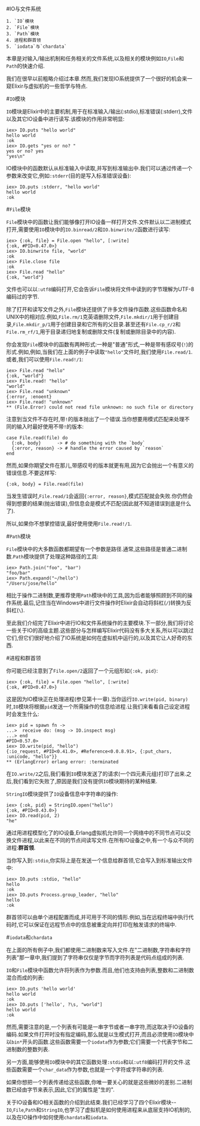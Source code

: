 #IO与文件系统

    1. `IO`模块
    2. `File`模块
    3. `Path`模块
    4. 进程和群首领
    5. `iodata`与`chardata`

本章是对输入/输出机制和任务相关的文件系统,以及相关的模块例如`IO`,`File`和`Path`的快速介绍.

我们在很早以前粗略介绍过本章.然而,我们发现IO系统提供了一个很好的机会来一窥Elixir与虚拟机的一些哲学与特点.

#`IO`模块

`IO`模块是Elixir中的主要机制,用于在标准输入/输出(:stdio),标准错误(:stderr),文件以及其它IO设备中进行读写.该模块的作用非常明显:

```
iex> IO.puts "hello world"
hello world
:ok
iex> IO.gets "yes or no? "
yes or no? yes
"yes\n"
```

IO模块中的函数默认从标准输入中读取,并写到标准输出中.我们可以通过传递一个参数来改变它,例如`:stderr`(目的是写入标准错误设备):

```
iex> IO.puts :stderr, "hello world"
hello world
:ok
```

#`File`模块

`File`模块中的函数让我们能够像打开IO设备一样打开文件.文件默认以二进制模式打开,需要使用`IO`模块中的`IO.binread/2`和`IO.binwrite/2`函数进行读写:

```
iex> {:ok, file} = File.open "hello", [:write]
{:ok, #PID<0.47.0>}
iex> IO.binwrite file, "world"
:ok
iex> File.close file
:ok
iex> File.read "hello"
{:ok, "world"}
```

文件也可以以`:utf8`编码打开,它会告诉`File`模块将文件中读到的字节理解为UTF-8编码过的字节.

除了打开和读写文件之外,`File`模块还提供了许多文件操作函数.这些函数命名和UNIX中的相对应.例如,`File.rm/1`克英语删除文件,`File.mkdir/1`用于创建目录,`File.mkdir_p/1`用于创建目录和它所有的父目录.甚至还有`File.cp_r/2`和`File.rm_rf/1`,用于目录递归地复制或删除文件(复制或删除目录中的内容).

你会发现`File`模块中的函数有两种形式:一种是"普通"形式,一种是带有感叹号(`!`)的形式.例如,例如,当我们在上面的例子中读取`"hello"`文件时,我们使用`File.read/1`.或者,我们可以使用`File.read!/1`:

```
iex> File.read "hello"
{:ok, "world"}
iex> File.read! "hello"
"world"
iex> File.read "unknown"
{:error, :enoent}
iex> File.read! "unknown"
** (File.Error) could not read file unknown: no such file or directory
```

注意到当文件不存在时,带`!`的版本抛出了一个错误.当你想要用模式匹配来处理不同的输入时最好使用不带`!`的版本:

```
case File.read(file) do
  {:ok, body}      -> # do something with the `body`
  {:error, reason} -> # handle the error caused by `reason`
end
```

然而,如果你期望文件在那儿,带感叹号的版本就更有用,因为它会抛出一个有意义的错误信息.不要这样写:

```
{:ok, body} = File.read(file)
```

当发生错误时,`File.read/1`会返回`{:error, reason}`,模式匹配就会失败.你仍然会得到想要的结果(抛出错误),但信息会是模式不匹配(因此就不知道错误到底是什么了).

所以,如果你不想掌控错误,最好使用使用`File.read!/1`.

#`Path`模块

`File`模块中的大多数函数都期望有一个参数是路径.通常,这些路径是普通二进制数.`Path`模块提供了处理这种路径的工具:

```
iex> Path.join("foo", "bar")
"foo/bar"
iex> Path.expand("~/hello")
"/Users/jose/hello"
```

相比于操作二进制数,更推荐使用`Path`模块中的工具,因为后者能够照顾到不同的操作系统.最后,记住当在Windows中进行文件操作时Elixir会自动将斜杠(`/`)转换为反斜杠(`\`).

至此我们介绍完了Elixir中进行IO和文件系统操作的主要模块.下一部分,我们将讨论一些关于IO的高级主题.这些部分与怎样编写Elixir代码没有多大关系,所以可以跳过它们,但它们很好地介绍了IO系统是如何在虚拟机中运行的,以及其它让人好奇的东西.

#进程和群首领

你可能已经注意到了`File.open/2`返回了一个元组形如`{:ok, pid}`:

```
iex> {:ok, file} = File.open "hello", [:write]
{:ok, #PID<0.47.0>}
```

这是因为IO模块正在处理进程(参见第十一章).当你运行`IO.write(pid, binary)`时,`IO`模块将根据`pid`发送一个所需操作的信息给进程.让我们来看看自己设定进程时会发生什么:

```
iex> pid = spawn fn ->
...>  receive do: (msg -> IO.inspect msg)
...> end
#PID<0.57.0>
iex> IO.write(pid, "hello")
{:io_request, #PID<0.41.0>, #Reference<0.0.8.91>, {:put_chars, :unicode, "hello"}}
** (ErlangError) erlang error: :terminated
```

在`IO.write/2`之后,我们看到`IO`模块发送了的请求(一个四元素元组)打印了出来.之后,我们看到它失败了,原因是我们没有提供`IO`模块期待的某种结果.

`StringIO`模块提供了`IO`设备信息中字符串的操作:

```
iex> {:ok, pid} = StringIO.open("hello")
{:ok, #PID<0.43.0>}
iex> IO.read(pid, 2)
"he"
```

通过用进程模型化了的IO设备,Erlang虚拟机允许同一个网络中的不同节点可以交换文件进程,以此来在不同的节点间读写文件.在所有IO设备之中,有一个与众不同的进程:**群首领**.

当你写入到`:stdio`,你实际上是在发送一个信息给群首领,它会写入到标准输出文件中:

```
iex> IO.puts :stdio, "hello"
hello
:ok
iex> IO.puts Process.group_leader, "hello"
hello
:ok
```

群首领可以由单个进程配置而成,并可用于不同的情形.例如,当在远程终端中执行代码时,它可以保证在远程节点中的信息被重定向并打印在触发请求的终端中.

#`iodata`和`chardata`

在上面的所有例子中,我们都使用二进制数来写入文件.在"二进制数,字符串和字符列表"那一章中,我们提到了字符串仅仅是字节而字符列表是代码点组成的列表.

`IO`和`File`模块中函数允许将列表作为参数.而且,他们也支持由列表,整数和二进制数混合而成的列表:

```
iex> IO.puts 'hello world'
hello world
:ok
iex> IO.puts ['hello', ?\s, "world"]
hello world
:ok
```

然而,需要注意的是,一个列表有可能是一串字节或者一串字符,而这取决于IO设备的编码.如果文件打开时没有指定编码,那么就是以生模式打开,而且必须使用`IO`模块中以`bin*`开头的函数.这些函数需要一个`iodata`作为参数;它们需要一个代表字节和二进制数的整数列表.

另一方面,能够使用`IO`模块中的其它函数处理`:stdio`和以`:utf8`编码打开的文件.这些函数需要一个`char_data`作为参数,也就是一个字符或字符串的列表.

如果你想把一个列表传递给这些函数,你唯一要关心的就是这些微妙的差别.二进制数已经由字节来表示,因此,它们的属性是"生的".

关于IO设备和IO相关函数的介绍到此结束.我们已经学习了四个Elixir模块--`IO`,`File`,`Path`和`StringIO`,也学习了虚拟机是如何使用进程来从底层支持IO机制的,以及在IO操作中如何使用`chardata`和`iodata`.

